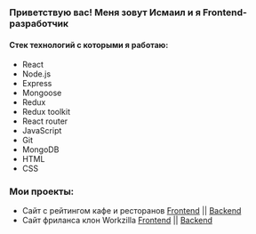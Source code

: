 ### Приветствую вас! Меня зовут Исмаил и я Frontend-разработчик

#### Стек технологий с которыми я работаю:
- React
- Node.js
- Express
- Mongoose
- Redux
- Redux toolkit
- React router
- JavaScript
- Git
- MongoDB
- HTML
- СSS

### Мои проекты:

- Сайт с рейтингом кафе и ресторанов <a href="https://github.com/Benoyevski/Revizor-front">Frontend</a> ||
  <a href= "https://github.com/Benoyevski/Revizor-back">Backend</a> 
- Сайт фриланса клон Workzilla <a href="https://github.com/Benoyevski/freelance-front">Frontend</a> ||
<a href="https://github.com/Benoyevski/freelance-back">Backend</a>
